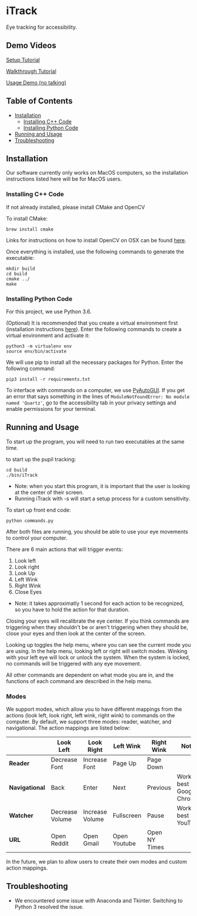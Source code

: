 # iTrack

Eye tracking for accessibility.

## Demo Videos

[Setup Tutorial](https://drive.google.com/open?id=1EwiEe1INtsU5r0KwHCujp7-T_bhfWiim)

[Walkthrough Tutorial](https://drive.google.com/open?id=1CjY-SZ2-PhIgjgNnKxEUALwUfRLTiOza)

[Usage Demo (no talking)](https://drive.google.com/open?id=1sY4h3UH0sLCuZa52cP-AxpiEmb73R2iX)

## Table of Contents  
   * [Installation](#installation)
      * [Installing C++ Code](#installing-c-code)
      * [Installing Python Code](#installing-python-code)
   * [Running and Usage](#running-and-usage)
   * [Troubleshooting](#troubleshooting)

## Installation

Our software currently only works on MacOS computers, so the installation instructions listed here will be for MacOS users.

### Installing C++ Code

If not already installed, please install CMake and OpenCV

To install CMake:
```
brew install cmake
```

Links for instructions on how to install OpenCV on OSX can be found [here](http://charliegerard.github.io/blog/Installing-OpenCV/).

Once everything is installed, use the following commands to generate the executable:
```
mkdir build
cd build
cmake ../
make
```

### Installing Python Code

For this project, we use Python 3.6.

(Optional) It is recommended that you create a virtual environment first (installation instructions [here](https://packaging.python.org/guides/installing-using-pip-and-virtualenv/)). Enter the following commands to create a virtual environment and activate it:
```
python3 -m virtualenv env
source env/bin/activate
```

We will use pip to install all the necessary packages for Python. Enter the following command:
```
pip3 install -r requirements.txt
```

To interface with commands on a computer, we use [PyAutoGUI](https://github.com/asweigart/pyautogui). If you get an error that says something in the lines of ```ModuleNotFoundError: No module named 'Quartz'```, go to the accessibility tab in your privacy settings and enable permissions for your terminal.

<!--- For Windows and Linux users, you can follow the installation instructions [here](https://pyautogui.readthedocs.io/en/latest/install.html). --->

## Running and Usage

To start up the program, you will need to run two executables at the same time.

to start up the pupil tracking:
```
cd build
./bin/iTrack
```
* Note: when you start this program, it is important that the user is looking at the center of their screen.
* Running iTrack with -s will start a setup process for a custom sensitivity.

To start up front end code:
```
python commands.py
```

After both files are running, you should be able to use your eye movements to control your computer.

There are 6 main actions that will trigger events:
1. Look left
2. Look right
3. Look Up
4. Left Wink
5. Right Wink
6. Close Eyes
* Note: it takes approximatly 1 second for each action to be recognized, so you have to hold the action for that duration.

Closing your eyes will recalibrate the eye center. If you think commands are triggering when they shouldn't be or aren't triggering when they should be, close your eyes and then look at the center of the screen.

Looking up toggles the help menu, where you can see the current mode you are using. In the help menu, looking left or right will switch modes. Winking with your left eye will lock or unlock the system. When the system is locked, no commands will be triggered with any eye movement.

All other commands are dependent on what mode you are in, and the functions of each command are described in the help menu.

### Modes

We support modes, which allow you to have different mappings from the actions (look left, look right, left wink, right wink) to commands on the computer. By default, we support three modes: reader, watcher, and navigational. The action mappings are listed below:

| | Look Left | Look Right | Left Wink | Right Wink | Notes |
| - | - | - | - | - | - |
| **Reader** | Decrease Font | Increase Font | Page Up | Page Down | |
| **Navigational** | Back | Enter | Next | Previous | Works best with Google Chrome. |
| **Watcher** | Decrease Volume | Increase Volume | Fullscreen | Pause | Works best with YouTube. |
| **URL** | Open Reddit | Open Gmail | Open Youtube | Open NY Times | |

In the future, we plan to allow users to create their own modes and custom action mappings.

## Troubleshooting

- We encountered some issue with Anaconda and Tkinter. Switching to Python 3 resolved the issue.
